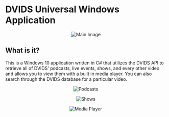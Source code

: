 # DVIDS Universal Windows Application

<p align="center">
  <img src="https://i.imgur.com/mMDKjIY.jpg" alt="Main Image"/>
</p>


## What is it?

This is a Windows 10 application written in C# that utilizes the DVIDS API to retrieve all of DVIDS' podcasts, live events, shows, and every other video and allows you to view them with a built in media player. You can also search through the DVIDS database for a particular video.

<p align="center">
  <img src="https://i.imgur.com/bLVY1Xi.jpg" alt="Podcasts"/>
</p>

<p align="center">
  <img src="https://i.imgur.com/Oxbhjuk.jpg" alt="Shows"/>
</p>

<p align="center">
  <img src="https://i.imgur.com/P5AkVtx.png" alt="Media Player"/>
</p>